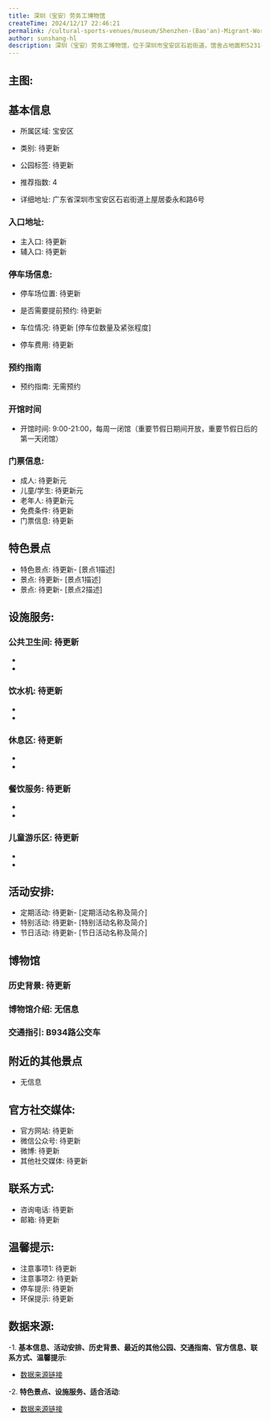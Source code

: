 ```yaml
---
title: 深圳（宝安）劳务工博物馆
createTime: 2024/12/17 22:46:21
permalink: /cultural-sports-venues/museum/Shenzhen-(Bao'an)-Migrant-Workers-Museum/
author: sunshang-hl
description: 深圳（宝安）劳务工博物馆，位于深圳市宝安区石岩街道，馆舍占地面积5231平方米，建筑面积5892平方米，是社会科学类历史专题博物馆，是劳务工史料和文物标本的收藏展示基地、劳务工历史和劳务工问题的研究基地、劳务工事迹和劳务工文化的参观教育基地，是深圳改革开放40年的历史见证，是宝安十景之一。深圳（宝安）劳务工博物馆由宝
---
```


## 主图:
<ImageCard
image="http://www.sz.gov.cn/img/4/4097/4097237/11116977.jpg"
title= "深圳（宝安）劳务工博物馆"
description= ""
date="2024/12/17"
href="/"
author="sunshang-hl"
/>

## 基本信息

- 所属区域: 宝安区

- 类别: 待更新

- 公园标签: 待更新

- 推荐指数: 4

- 详细地址: 广东省深圳市宝安区石岩街道上屋居委永和路6号

### 入口地址:
- 主入口: 待更新
- 辅入口: 待更新
### 停车场信息:
- 停车场位置: 待更新

- 是否需要提前预约: 待更新

- 车位情况: 待更新 [停车位数量及紧张程度]

- 停车费用: 待更新

### 预约指南
- 预约指南: 无需预约

### 开馆时间
- 开馆时间: 9:00-21:00，每周一闭馆（重要节假日期间开放，重要节假日后的第一天闭馆）

### 门票信息:
- 成人: 待更新元
- 儿童/学生: 待更新元
- 老年人: 待更新元
- 免费条件: 待更新
- 门票信息: 待更新
## 特色景点
- 特色景点: 待更新- [景点1描述]
- 景点: 待更新- [景点1描述]
- 景点: 待更新- [景点2描述]
## 设施服务:
### 公共卫生间: 待更新
- 
- 
### 饮水机: 待更新
- 
- 
### 休息区: 待更新
- 
- 
### 餐饮服务: 待更新
- 
- 
### 儿童游乐区: 待更新
- 
- 
## 活动安排:
- 定期活动: 待更新- [定期活动名称及简介]
- 特别活动: 待更新- [特别活动名称及简介]
- 节日活动: 待更新- [节日活动名称及简介]
## 博物馆
### 历史背景: 待更新
### 博物馆介绍: 无信息
### 交通指引: B934路公交车

## 附近的其他景点
- 无信息

## 官方社交媒体:
- 官方网站: 待更新
- 微信公众号: 待更新
- 微博: 待更新
- 其他社交媒体: 待更新

## 联系方式:
- 咨询电话: 待更新
- 邮箱: 待更新

## 温馨提示:
- 注意事项1: 待更新
- 注意事项2: 待更新
- 停车提示: 待更新
- 环保提示: 待更新

## 数据来源:
-1. **基本信息、活动安排、历史背景、最近的其他公园、交通指南、官方信息、联系方式、温馨提示**:
- [数据来源链接](http://www.sz.gov.cn/szzt2010/szwtt/wtcg/whcg/content/post_11116977.html)

-2. **特色景点、设施服务、适合活动**:
- [数据来源链接](http://www.sz.gov.cn/szzt2010/szwtt/wtcg/whcg/content/post_11116977.html)

